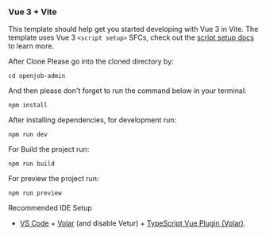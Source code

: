 ### Vue 3 + Vite

This template should help get you started developing with Vue 3 in Vite. The template uses Vue 3 `<script setup>` SFCs, check out the [script setup docs](https://v3.vuejs.org/api/sfc-script-setup.html#sfc-script-setup) to learn more.

After Clone Please go into the cloned directory by:

`cd openjob-admin`

And then please don't forget to run the command below in your terminal:

`npm install`

After installing dependencies, for development run:

`npm run dev`

For Build the project run:

`npm run build`

For preview the project run:

`npm run preview`

Recommended IDE Setup

* [VS Code](https://code.visualstudio.com/) + [Volar](https://marketplace.visualstudio.com/items?itemName=Vue.volar) (and disable Vetur) + [TypeScript Vue Plugin (Volar)](https://marketplace.visualstudio.com/items?itemName=Vue.vscode-typescript-vue-plugin).